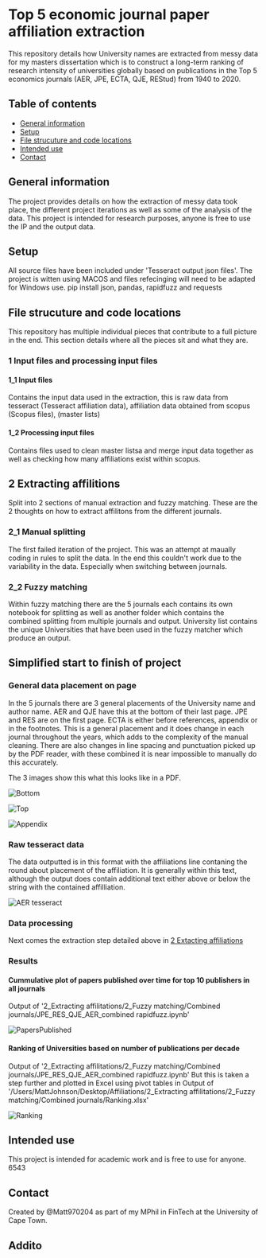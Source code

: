 # Top 5 economic journal paper affiliation extraction
This repository details how University names are extracted from messy data for my masters dissertation which is to construct a long-term ranking of research intensity of universities globally based on publications in the Top 5 economics journals (AER, JPE, ECTA, QJE, REStud) from 1940 to 2020.

## Table of contents
* [General information](#General-information)
* [Setup](#Setup)
* [File strucuture and code locations](#File-strucuture-and-code-locations)
* [Intended use](#Intended-use)
* [Contact](#Contact)

## General information
The project provides details on how the extraction of messy data took place, the different project iterations as well as some of the analysis of the data. This project is intended for research purposes, anyone is free to use the IP and the output data.

## Setup
All source files have been included under 'Tesseract output json files'.
The project is witten using MACOS and files refecinging will need to be adapted for Windows use. 
pip install json, pandas, rapidfuzz and requests

## File strucuture and code locations
This repository has multiple individual pieces that contribute to a full picture in the end. This section details where all the pieces sit and what they are.

### 1 Input files and processing input files

#### 1_1 Input files
Contains the input data used in the extraction, this is raw data from tesseract (Tesseract affiliation  data), affiliation data obtained from scopus (Scopus files),   (master lists)

#### 1_2 Processing input files
Contains files used to clean master listsa and merge input data together as well as checking how many affiliations exist within scopus.

## 2 Extracting affilitions
Split into 2 sections of manual extraction and fuzzy matching. These are the 2 thoughts on how to extract affilitons from the different journals. 

### 2_1 Manual splitting
The first failed iteration of the project. This was an attempt at maually coding in rules to split the data. In the end this couldn't work due to the variability in the data. Especially when switching between journals.

### 2_2 Fuzzy matching
Within fuzzy matching there are the 5 journals each contains its own notebook for splitting as well as another folder which contains the combined splitting from multiple journals and output. University list contains the unique Universities that have been used in the fuzzy matcher which produce an output.

## Simplified start to finish of project

### General data placement on page

In the 5 journals there are 3 general placements of the University name and author name. AER and QJE have this at the bottom of their last page. JPE and RES are on the first page. ECTA is either before references, appendix or in the footnotes. This is a general placement and it does change in each journal throughout the years, which adds to the complexity of the manual cleaning. There are also changes in line spacing and punctuation picked up by the PDF reader, with these combined it is near impossible to manually do this accurately.

The 3 images show this what this looks like in a PDF.

![Bottom](./Miscellaneous/Bottom%20of%20last%20page.png)

![Top](./Miscellaneous/Top%20of%20first%20page%20under%20heading.png)

![Appendix](./Miscellaneous/Footnotes%20refernces%20appendix.png)

### Raw tesseract data
The data outputted is in this format with the affiliations line contaning the round about placement of the affiliation. It is generally within this text, although the output does contain additional text either above or below the string with the contained affilliation.

![AER tesseract](./Miscellaneous/AER%201.png)

### Data processing
Next comes the extraction step detailed above in [2 Extacting affiliations](##2-Extracting-affilitions)

### Results
#### Cummulative plot of papers published over time for top 10 publishers in all journals
Output of '2_Extracting affilitations/2_Fuzzy matching/Combined journals/JPE_RES_QJE_AER_combined rapidfuzz.ipynb'

![PapersPublished](./Miscellaneous/Papers%20published.png)

#### Ranking of Universities based on number of publications per decade


Output of '2_Extracting affilitations/2_Fuzzy matching/Combined journals/JPE_RES_QJE_AER_combined rapidfuzz.ipynb'
But this is taken a step further and plotted in Excel using pivot tables in Output of '/Users/MattJohnson/Desktop/Affiliations/2_Extracting affilitations/2_Fuzzy matching/Combined journals/Ranking.xlsx'

![Ranking](./Miscellaneous/Ranking1407.png)

## Intended use
This project is intended for academic work and is free to use for anyone.
6543
## Contact 
Created by @Matt970204 as part of my MPhil in FinTech at the University of Cape Town.

## Addito
